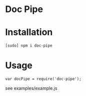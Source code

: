 # Doc Pipe

# Installation

  `[sudo] npm i doc-pipe`

# Usage

  ```
  var docPipe = require('doc-pipe');
  ```
  see examples/example.js

